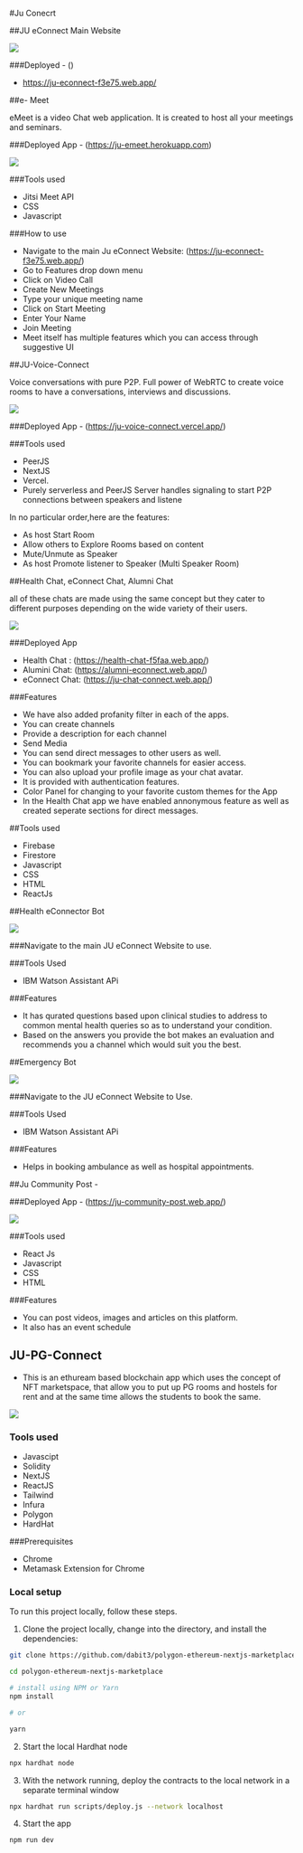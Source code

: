 #Ju Conecrt

##JU eConnect Main Website

![](./image-website)

###Deployed - ()

- https://ju-econnect-f3e75.web.app/


##e- Meet 

eMeet is a video Chat web application. It is created to host all your meetings and seminars.

###Deployed App - (https://ju-emeet.herokuapp.com)

![](./image-meet.png)

###Tools used

- Jitsi Meet API
- CSS
- Javascript 

###How to use

- Navigate to the main Ju eConnect Website: (https://ju-econnect-f3e75.web.app/)
- Go to Features drop down menu
- Click on Video Call
- Create New Meetings
- Type your unique meeting name 
- Click on Start Meeting 
- Enter Your Name
- Join Meeting
- Meet itself has multiple features which you can access through suggestive UI

##JU-Voice-Connect

Voice conversations with pure P2P. Full power of WebRTC to create voice rooms to have a conversations, interviews and discussions.

![](./image-voice)

###Deployed App - (https://ju-voice-connect.vercel.app/)

###Tools used
- PeerJS
- NextJS
- Vercel. 
- Purely serverless and PeerJS Server handles signaling to start P2P connections between speakers and listene

In no particular order,here are the features:

- As host Start Room
- Allow others to Explore Rooms based on content
- Mute/Unmute as Speaker
- As host Promote listener to Speaker (Multi Speaker Room)

##Health Chat, eConnect Chat, Alumni Chat

all of these chats are made using the same concept but they cater to different purposes depending on the wide variety of their users.

![](./image-chat)

###Deployed App

- Health Chat :      (https://health-chat-f5faa.web.app/)
- Alumini Chat:      (https://alumni-econnect.web.app/)
- eConnect Chat:     (https://ju-chat-connect.web.app/) 


###Features

- We have also added profanity filter in each of the apps.
- You can create channels
- Provide a description for each channel
- Send Media
- You can send direct messages to other users as well.
- You can bookmark your favorite channels for easier access.
- You can also upload your profile image as your chat avatar.
- It is provided with authentication features.
- Color Panel for changing to your favorite custom themes for the App
- In the Health Chat app we have enabled annonymous feature as well as created seperate sections for direct messages.

##Tools used
- Firebase
- Firestore
- Javascript
- CSS
- HTML
- ReactJs

##Health eConnector Bot

![](./image-bot)

###Navigate to the main JU eConnect Website to use.

###Tools Used

- IBM Watson Assistant APi

###Features

- It has qurated questions based upon clinical studies to address to common mental health queries so as to understand your condition.
- Based on the answers you provide the bot makes an evaluation and recommends you a channel which would suit you the best.

##Emergency Bot

![](./image-emergency-bot)


###Navigate to the JU eConnect Website to Use.

###Tools Used

- IBM Watson Assistant APi

###Features

- Helps in booking ambulance as well as hospital appointments.

##Ju Community Post - 

###Deployed App - (https://ju-community-post.web.app/)

![](./image-community)

###Tools used

- React Js
- Javascript
- CSS
- HTML

###Features

- You can post videos, images and articles on this platform.
- It also has an event schedule

## JU-PG-Connect

- This is an ethuream based blockchain app which uses the concept of NFT marketspace, that allow you to put up PG rooms and hostels for rent and at the same time allows the students to book the same.

![](./imagae-PG)

### Tools used

- Javascipt
- Solidity
- NextJS
- ReactJS
- Tailwind
- Infura
- Polygon
- HardHat

###Prerequisites

- Chrome
- Metamask Extension for Chrome


### Local setup

To run this project locally, follow these steps.

1. Clone the project locally, change into the directory, and install the dependencies:

```sh
git clone https://github.com/dabit3/polygon-ethereum-nextjs-marketplace.git

cd polygon-ethereum-nextjs-marketplace

# install using NPM or Yarn
npm install

# or

yarn
```

2. Start the local Hardhat node

```sh
npx hardhat node
```

3. With the network running, deploy the contracts to the local network in a separate terminal window

```sh
npx hardhat run scripts/deploy.js --network localhost
```

4. Start the app

```
npm run dev
```



